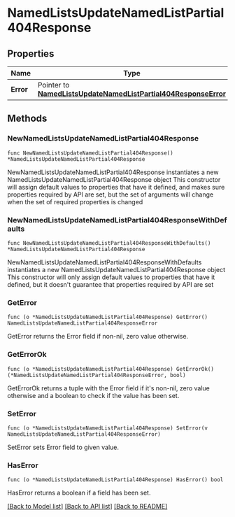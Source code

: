 # NamedListsUpdateNamedListPartial404Response

## Properties

Name | Type | Description | Notes
------------ | ------------- | ------------- | -------------
**Error** | Pointer to [**NamedListsUpdateNamedListPartial404ResponseError**](NamedListsUpdateNamedListPartial404ResponseError.md) |  | [optional] 

## Methods

### NewNamedListsUpdateNamedListPartial404Response

`func NewNamedListsUpdateNamedListPartial404Response() *NamedListsUpdateNamedListPartial404Response`

NewNamedListsUpdateNamedListPartial404Response instantiates a new NamedListsUpdateNamedListPartial404Response object
This constructor will assign default values to properties that have it defined,
and makes sure properties required by API are set, but the set of arguments
will change when the set of required properties is changed

### NewNamedListsUpdateNamedListPartial404ResponseWithDefaults

`func NewNamedListsUpdateNamedListPartial404ResponseWithDefaults() *NamedListsUpdateNamedListPartial404Response`

NewNamedListsUpdateNamedListPartial404ResponseWithDefaults instantiates a new NamedListsUpdateNamedListPartial404Response object
This constructor will only assign default values to properties that have it defined,
but it doesn't guarantee that properties required by API are set

### GetError

`func (o *NamedListsUpdateNamedListPartial404Response) GetError() NamedListsUpdateNamedListPartial404ResponseError`

GetError returns the Error field if non-nil, zero value otherwise.

### GetErrorOk

`func (o *NamedListsUpdateNamedListPartial404Response) GetErrorOk() (*NamedListsUpdateNamedListPartial404ResponseError, bool)`

GetErrorOk returns a tuple with the Error field if it's non-nil, zero value otherwise
and a boolean to check if the value has been set.

### SetError

`func (o *NamedListsUpdateNamedListPartial404Response) SetError(v NamedListsUpdateNamedListPartial404ResponseError)`

SetError sets Error field to given value.

### HasError

`func (o *NamedListsUpdateNamedListPartial404Response) HasError() bool`

HasError returns a boolean if a field has been set.


[[Back to Model list]](../README.md#documentation-for-models) [[Back to API list]](../README.md#documentation-for-api-endpoints) [[Back to README]](../README.md)


